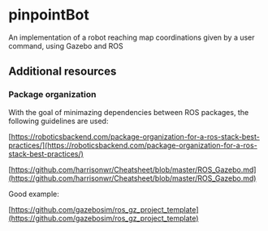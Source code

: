 # pinpointBot

An implementation of a robot reaching map coordinations given by a user command, using Gazebo and ROS

## Additional resources

### Package organization

With the goal of minimazing dependencies between ROS packages, the following guidelines are used:

[https://roboticsbackend.com/package-organization-for-a-ros-stack-best-practices/](https://roboticsbackend.com/package-organization-for-a-ros-stack-best-practices/)

[https://github.com/harrisonwr/Cheatsheet/blob/master/ROS_Gazebo.md](https://github.com/harrisonwr/Cheatsheet/blob/master/ROS_Gazebo.md)

Good example:

[https://github.com/gazebosim/ros_gz_project_template](https://github.com/gazebosim/ros_gz_project_template)